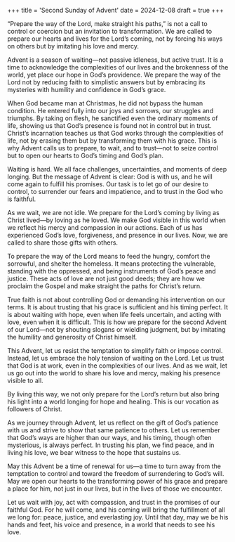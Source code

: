 +++
title = 'Second Sunday of Advent'
date = 2024-12-08
draft = true
+++

“Prepare the way of the Lord, make straight his paths,” is not a call to control or coercion but an invitation to transformation. We are called to prepare our hearts and lives for the Lord’s coming, not by forcing his ways on others but by imitating his love and mercy.


Advent is a season of waiting—not passive idleness, but active trust. It is a time to acknowledge the complexities of our lives and the brokenness of the world, yet place our hope in God’s providence. We prepare the way of the Lord not by reducing faith to simplistic answers but by embracing its mysteries with humility and confidence in God’s grace.


When God became man at Christmas, he did not bypass the human condition. He entered fully into our joys and sorrows, our struggles and triumphs. By taking on flesh, he sanctified even the ordinary moments of life, showing us that God’s presence is found not in control but in trust. Christ’s incarnation teaches us that God works through the complexities of life, not by erasing them but by transforming them with his grace. This is why Advent calls us to prepare, to wait, and to trust—not to seize control but to open our hearts to God’s timing and God’s plan.


Waiting is hard. We all face challenges, uncertainties, and moments of deep longing. But the message of Advent is clear: God is with us, and he will come again to fulfill his promises. Our task is to let go of our desire to control, to surrender our fears and impatience, and to trust in the God who is faithful.


As we wait, we are not idle. We prepare for the Lord’s coming by living as Christ lived—by loving as he loved. We make God visible in this world when we reflect his mercy and compassion in our actions. Each of us has experienced God’s love, forgiveness, and presence in our lives. Now, we are called to share those gifts with others.


To prepare the way of the Lord means to feed the hungry, comfort the sorrowful, and shelter the homeless. It means protecting the vulnerable, standing with the oppressed, and being instruments of God’s peace and justice. These acts of love are not just good deeds; they are how we proclaim the Gospel and make straight the paths for Christ’s return.


True faith is not about controlling God or demanding his intervention on our terms. It is about trusting that his grace is sufficient and his timing perfect. It is about waiting with hope, even when life feels uncertain, and acting with love, even when it is difficult. This is how we prepare for the second Advent of our Lord—not by shouting slogans or wielding judgment, but by imitating the humility and generosity of Christ himself.


This Advent, let us resist the temptation to simplify faith or impose control. Instead, let us embrace the holy tension of waiting on the Lord. Let us trust that God is at work, even in the complexities of our lives. And as we wait, let us go out into the world to share his love and mercy, making his presence visible to all.


By living this way, we not only prepare for the Lord’s return but also bring his light into a world longing for hope and healing. This is our vocation as followers of Christ.


As we journey through Advent, let us reflect on the gift of God’s patience with us and strive to show that same patience to others. Let us remember that God’s ways are higher than our ways, and his timing, though often mysterious, is always perfect. In trusting his plan, we find peace, and in living his love, we bear witness to the hope that sustains us.


May this Advent be a time of renewal for us—a time to turn away from the temptation to control and toward the freedom of surrendering to God’s will. May we open our hearts to the transforming power of his grace and prepare a place for him, not just in our lives, but in the lives of those we encounter.


Let us wait with joy, act with compassion, and trust in the promises of our faithful God. For he will come, and his coming will bring the fulfillment of all we long for: peace, justice, and everlasting joy. Until that day, may we be his hands and feet, his voice and presence, in a world that needs to see his love.

